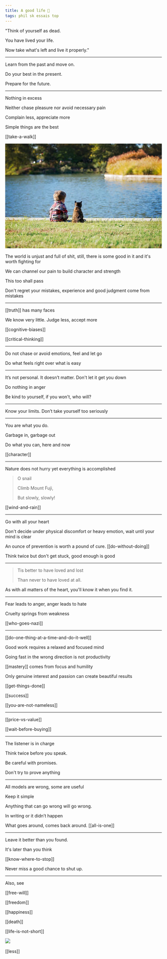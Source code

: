 ```yaml
---
title: A good life 🌱
tags: phil sk essais top
---
```



"Think of yourself as dead.

You have lived your life.

Now take what's left and live it properly."

---

Learn from the past and move on. 

Do your best in the present. 

Prepare for the future. 

---

Nothing in excess

Neither chase pleasure nor avoid necessary pain

Complain less, appreciate more

Simple things are the best

[[take-a-walk]]

![](/static/img/boy-and-cat.jpeg)

The world is unjust and full of shit, still, there is some good in it and it's worth fighting for

We can channel our pain to build character and strength

This too shall pass

Don't regret your mistakes, experience and good judgment come from mistakes 

---

[[truth]] has many faces

We know very little. Judge less, accept more

[[cognitive-biases]]

[[critical-thinking]]

---

Do not chase or avoid emotions, feel and let go

Do what feels right over what is easy

---

It’s not personal. It doesn’t matter. Don't let it get you down

Do nothing in anger

Be kind to yourself, if you won't, who will?

---

Know your limits. Don’t take yourself too seriously

---

You are what you do.

Garbage in, garbage out

Do what you can, here and now

[[character]]

---

Nature does not hurry yet everything is accomplished

> O snail
>
> Climb Mount Fuji,
>
> But slowly, slowly!

[[wind-and-rain]]

---

Go with all your heart

Don't decide under physical discomfort or heavy emotion, wait until your mind is clear

An ounce of prevention is worth a pound of cure. [[do-without-doing]]

Think twice but don't get stuck, good enough is good

---

> Tis better to have loved and lost
>
> Than never to have loved at all.


As with all matters of the heart, you'll know it when you find it.

---

Fear leads to anger, anger leads to hate

Cruelty springs from weakness

[[who-goes-nazi]]


---

[[do-one-thing-at-a-time-and-do-it-well]]

Good work requires a relaxed and focused mind

Going fast in the wrong direction is not productivity

[[mastery]] comes from focus and humility

Only genuine interest and passion can create beautiful results

[[get-things-done]]

[[success]]

[[you-are-not-nameless]]

---

[[price-vs-value]]

[[wait-before-buying]]

---

The listener is in charge

Think twice before you speak.

Be careful with promises.

Don't try to prove anything

---

All models are wrong, some are useful

Keep it simple

Anything that can go wrong will go wrong.

In writing or it didn’t happen

What goes around, comes back around. [[all-is-one]]

---

Leave it better than you found.

It's later than you think

[[know-where-to-stop]]

Never miss a good chance to shut up.

---

Also, see

[[free-will]]

[[freedom]]

[[happiness]]

[[death]]

[[life-is-not-short]]

![](/static/img/notice-when-you-are-happy.png)

[[less]]

